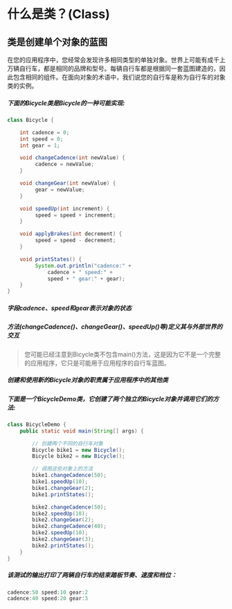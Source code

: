 # 什么是类？(Class)
## 类是创建单个对象的蓝图
在您的应用程序中，您经常会发现许多相同类型的单独对象。世界上可能有成千上万辆自行车，都是相同的品牌和型号。每辆自行车都是根据同一套蓝图建造的，因此包含相同的组件。在面向对象的术语中，我们说您的自行车是称为自行车的对象类的实例。

##### 下面的Bicycle类是Bicycle的一种可能实现:
```java
class Bicycle {

    int cadence = 0;
    int speed = 0;
    int gear = 1;

    void changeCadence(int newValue) {
         cadence = newValue;
    }

    void changeGear(int newValue) {
         gear = newValue;
    }

    void speedUp(int increment) {
         speed = speed + increment;   
    }

    void applyBrakes(int decrement) {
         speed = speed - decrement;
    }

    void printStates() {
         System.out.println("cadence:" +
             cadence + " speed:" + 
             speed + " gear:" + gear);
    }
}
```
##### 字段cadence、speed和gear表示对象的状态
##### 方法(changeCadence()、changeGear()、speedUp()等)定义其与外部世界的交互
> 您可能已经注意到Bicycle类不包含main()方法，这是因为它不是一个完整的应用程序，它只是可能用于应用程序的自行车蓝图。
##### 创建和使用新的Bicycle对象的职责属于应用程序中的其他类

##### 下面是一个BicycleDemo类，它创建了两个独立的Bicycle对象并调用它们的方法:
```java
class BicycleDemo {
    public static void main(String[] args) {

		// 创建两个不同的自行车对象
        Bicycle bike1 = new Bicycle();
        Bicycle bike2 = new Bicycle();

		// 调用这些对象上的方法
        bike1.changeCadence(50);
        bike1.speedUp(10);
        bike1.changeGear(2);
        bike1.printStates();

        bike2.changeCadence(50);
        bike2.speedUp(10);
        bike2.changeGear(2);
        bike2.changeCadence(40);
        bike2.speedUp(10);
        bike2.changeGear(3);
        bike2.printStates();
    }
}
```
##### 该测试的输出打印了两辆自行车的结束踏板节奏、速度和档位：
```java
cadence:50 speed:10 gear:2
cadence:40 speed:20 gear:3
```